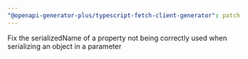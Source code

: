 ```yaml
---
"@openapi-generator-plus/typescript-fetch-client-generator": patch
---
```


Fix the serializedName of a property not being correctly used when serializing an object in a parameter
